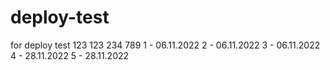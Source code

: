 # deploy-test
for deploy test
123 123
234
789
1 - 06.11.2022
2 - 06.11.2022
3 - 06.11.2022
4 - 28.11.2022
5 - 28.11.2022
